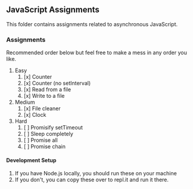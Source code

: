 ## JavaScript Assignments

This folder contains assignments related to asynchronous JavaScript.

### Assignments

Recommended order below but feel free to make a mess in any order you like.
1. Easy
   1. [x] Counter
   2. [x] Counter (no setInterval)
   3. [x] Read from a file
   4. [x] Write to a file
2. Medium
   1. [x] File cleaner
   2. [x] Clock
3. Hard
   1. [ ] Promisify setTimeout
   2. [ ] Sleep completely
   3. [ ] Promise all
   4. [ ] Promise chain

#### Development Setup
1. If you have Node.js locally, you should run these on your machine
2. If you don't, you can copy these over to repl.it and run it there.
